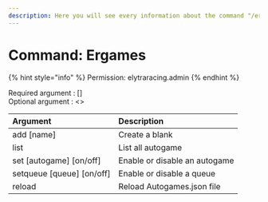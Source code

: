 ```yaml
---
description: Here you will see every information about the command "/ergames"
---
```


# Command: Ergames

{% hint style="info" %}
Permission: elytraracing.admin
{% endhint %}

Required argument : \[\]  
Optional argument : &lt;&gt;

| Argument | Description |
| :--- | :--- |
| add \[name\] | Create a blank |
| list  | List all autogame |
| set \[autogame\] \[on/off\] | Enable or disable an autogame |
| setqueue \[queue\] \[on/off\] | Enable or disable a queue |
| reload | Reload Autogames.json file |

